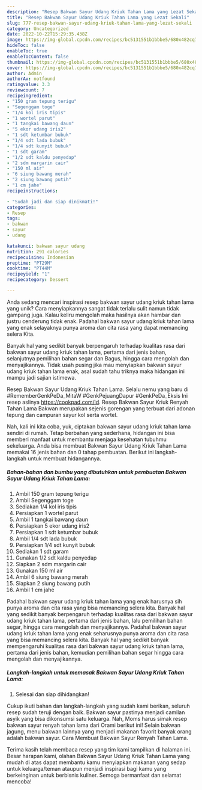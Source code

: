 ```yaml
---
description: "Resep Bakwan Sayur Udang Kriuk Tahan Lama yang Lezat Sekali"
title: "Resep Bakwan Sayur Udang Kriuk Tahan Lama yang Lezat Sekali"
slug: 777-resep-bakwan-sayur-udang-kriuk-tahan-lama-yang-lezat-sekali
category: Uncategorized
date: 2022-10-22T15:29:35.438Z
image: https://img-global.cpcdn.com/recipes/bc5131551b1bbbe5/680x482cq70/bakwan-sayur-udang-kriuk-tahan-lama-foto-resep-utama.jpg
hideToc: false
enableToc: true
enableTocContent: false
thumbnail: https://img-global.cpcdn.com/recipes/bc5131551b1bbbe5/680x482cq70/bakwan-sayur-udang-kriuk-tahan-lama-foto-resep-utama.jpg
cover: https://img-global.cpcdn.com/recipes/bc5131551b1bbbe5/680x482cq70/bakwan-sayur-udang-kriuk-tahan-lama-foto-resep-utama.jpg
author: Admin
authorAv: notfound
ratingvalue: 3.3
reviewcount: 7
recipeingredient:
- "150 gram tepung terigu"
- "Segenggam toge"
- "1/4 kol iris tipis"
- "1 wortel parut"
- "1 tangkai bawang daun"
- "5 ekor udang iris2"
- "1 sdt ketumbar bubuk"
- "1/4 sdt lada bubuk"
- "1/4 sdt kunyit bubuk"
- "1 sdt garam"
- "1/2 sdt kaldu penyedap"
- "2 sdm margarin cair"
- "150 ml air"
- "6 siung bawang merah"
- "2 siung bawang putih"
- "1 cm jahe"
recipeinstructions:

- "Sudah jadi dan siap dinikmati!"
categories:
- Resep
tags:
- bakwan
- sayur
- udang

katakunci: bakwan sayur udang 
nutrition: 291 calories
recipecuisine: Indonesian
preptime: "PT29M"
cooktime: "PT44M"
recipeyield: "1"
recipecategory: Dessert

---
```





Anda sedang mencari inspirasi resep bakwan sayur udang kriuk tahan lama yang unik? Cara menyiapkannya sangat tidak terlalu sulit namun tidak gampang juga. Kalau keliru mengolah maka hasilnya akan hambar dan justru cenderung tidak enak. Padahal bakwan sayur udang kriuk tahan lama yang enak selayaknya punya aroma dan cita rasa yang dapat memancing selera Kita.





Banyak hal yang sedikit banyak berpengaruh terhadap kualitas rasa dari bakwan sayur udang kriuk tahan lama, pertama dari jenis bahan, selanjutnya pemilihan bahan segar dan Bagus, hingga cara mengolah dan menyajikannya. Tidak usah pusing jika mau menyiapkan bakwan sayur udang kriuk tahan lama enak,      asal sudah tahu triknya maka hidangan ini mampu jadi sajian istimewa.














Resep Bakwan Sayur Udang Kriuk Tahan Lama. Selalu nemu yang baru di #RememberGenkPeDa_MitaW #GenkPejuangDapur #GenkPeDa_Eksis Ini resep aslinya https://cookpad.com/id. Resep Bakwan Sayur Kriuk Renyah Tahan Lama Bakwan merupakan sejenis gorengan yang terbuat dari adonan tepung dan campuran sayur kol serta wortel.






Nah, kali ini kita coba, yuk, ciptakan bakwan sayur udang kriuk tahan lama sendiri di rumah. Tetap berbahan yang sederhana, hidangan ini bisa memberi manfaat untuk membantu menjaga kesehatan tubuhmu sekeluarga. Anda bisa membuat Bakwan Sayur Udang Kriuk Tahan Lama memakai 16 jenis bahan dan 0 tahap pembuatan. Berikut ini langkah-langkah untuk membuat hidangannya.

<!--inarticleads1-->

##### Bahan-bahan dan bumbu yang dibutuhkan untuk pembuatan Bakwan Sayur Udang Kriuk Tahan Lama:

1. Ambil 150 gram tepung terigu
1. Ambil Segenggam toge
1. Sediakan 1/4 kol iris tipis
1. Persiapkan 1 wortel parut
1. Ambil 1 tangkai bawang daun
1. Persiapkan 5 ekor udang iris2
1. Persiapkan 1 sdt ketumbar bubuk
1. Ambil 1/4 sdt lada bubuk
1. Persiapkan 1/4 sdt kunyit bubuk
1. Sediakan 1 sdt garam
1. Gunakan 1/2 sdt kaldu penyedap
1. Siapkan 2 sdm margarin cair
1. Gunakan 150 ml air
1. Ambil 6 siung bawang merah
1. Siapkan 2 siung bawang putih
1. Ambil 1 cm jahe


Padahal bakwan sayur udang kriuk tahan lama yang enak harusnya sih punya aroma dan cita rasa yang bisa memancing selera kita. Banyak hal yang sedikit banyak berpengaruh terhadap kualitas rasa dari bakwan sayur udang kriuk tahan lama, pertama dari jenis bahan, lalu pemilihan bahan segar, hingga cara mengolah dan menyajikannya. Padahal bakwan sayur udang kriuk tahan lama yang enak seharusnya punya aroma dan cita rasa yang bisa memancing selera kita. Banyak hal yang sedikit banyak mempengaruhi kualitas rasa dari bakwan sayur udang kriuk tahan lama, pertama dari jenis bahan, kemudian pemilihan bahan segar hingga cara mengolah dan menyajikannya. 

<!--inarticleads2-->

##### Langkah-langkah untuk memasak Bakwan Sayur Udang Kriuk Tahan Lama:


1. Selesai dan siap dihidangkan!

Cukup ikuti bahan dan langkah-langkah yang sudah kami berikan, seluruh resep sudah teruji dengan baik. Bakwan sayur pastinya menjadi camilan asyik yang bisa dikonsumsi satu keluarga. Nah, Moms harus simak resep bakwan sayur renyah tahan lama dari Orami berikut ini! Selain bakwan jagung, menu bakwan lainnya yang menjadi makanan favorit banyak orang adalah bakwan sayur. Cara Membuat Bakwan Sayur Renyah Tahan Lama. 

Terima kasih telah membaca resep yang tim kami tampilkan di halaman ini. Besar harapan kami, olahan Bakwan Sayur Udang Kriuk Tahan Lama yang mudah di atas dapat membantu kamu menyiapkan makanan yang sedap untuk keluarga/teman ataupun menjadi inspirasi bagi kamu yang berkeinginan untuk berbisnis kuliner. Semoga bermanfaat dan selamat mencoba!
